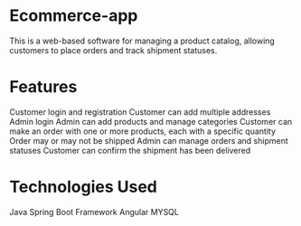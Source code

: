 # Ecommerce-app
This is a web-based software for managing a product catalog, allowing customers to place orders and track shipment statuses.

# Features
Customer login and registration
Customer can add multiple addresses
Admin login
Admin can add products and manage categories
Customer can make an order with one or more products, each with a specific quantity
Order may or may not be shipped
Admin can manage orders and shipment statuses
Customer can confirm the shipment has been delivered

# Technologies Used
Java
Spring Boot Framework
Angular
MYSQL
